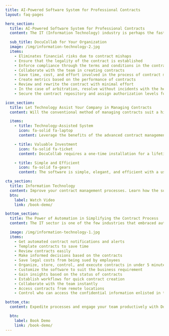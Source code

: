 ```yaml
---
title: AI-Powered Software System for Professional Contracts
layout: faq-pages

hero_section:
  title: AI-Powered Software System for Professional Contracts
  content: The IT (Information Technology) industry is perhaps the fastest-growing sector that combines and harnesses the expertise of the workforce with the robustness of the technology. The scope of activities in an IT firm is wide and varied, which requires contractual affirmation for a healthy and professional relationship. From employee contracts to software licensing, companies deal with a huge volume of contracts on a regular basis. DocuCollab aims to minimize the contractual workload and improve the precision of contractual terms with the assistance of the proprietary AI-Powered software system.

  sub_title: DocuCollab for Your Organization
  image: /img/information-technology-2.jpg
  items:
    - Eliminates financial risks due to contract mishaps
    - Ensure that the legality of the contract is established
    - Enforce compliance through the terms and conditions in the contract
    - Collaborate with the team in creating contracts
    - Save time, cost, and effort involved in the process of contract management
    - Create metrics based on the performance of contracts
    - Review and rewrite the contract with minimal effort
    - In the case of arbitration, resolve without incidents with the help of a well-managed contract repository
    - Secure the contract repository and assign authorization levels for maximum security.

icon_section:
  title: Let Technology Assist Your Company in Managing Contracts
  content: Will the conventional method of managing contracts suit a highly-agile organization that utilizes contemporary software to meet client requirements? Streamline your contract-related activities with the IT contract management software from DocuCollab to stay abreast of the technological leaps. DocuCollab offers a feasible solution in solving contractual challenges and helps companies to redefine their processes.

  items:
    - title: Technology-Assisted System
      icon: fa-solid fa-laptop
      content: Leverage the benefits of the advanced contract management technology in enhancing your performance

    - title: Valuable Investment
      icon: fa-solid fa-ticket
      content: DocuCollab requires a one-time installation for a lifetime of quality service.

    - title: Simple and Efficient
      icon: fa-solid fa-gears
      content: The software is simple, elegant, and efficient with a user-friendly interface

cta_section:
  title: Information Technology
  content: Improve your contract management processes. Learn how the software can be customized to suit the business nature of IT companies.
  btn:
    label: Watch Video
    link: /book-demo/

bottom_section:
  title: The Power of Automation in Simplifying the Contract Process
  content: The IT sector is one of the few industries that embraced automation in decomposing processes early on. DocuCollab’s contract management solution for IT departments is an agile platform, where the contract process can be automated with due monitoring. With DocuCollab, managing contracts is easier and more effective as compared to the conventional system. Choose IT service contract management software from DocuCollab for a superior-performing, robust contract system.

  image: /img/information-technology-1.jpg
  items:
    - Get automated contract notifications and alerts
    - Template contracts to save time
    - Review contracts easily
    - Make informed decisions based on the contracts
    - Save legal costs from being sued by employees
    - Organize, store, control, and execute contracts in under 5 minutes
    - Customize the software to suit the business requirement
    - Gain insights based on the status of contracts
    - Establish workflows for quick contract creation
    - Collaborate with the team instantly
    - Access contracts from remote locations
    - Control who can access the confidential information enlisted in the contracts

bottom_cta:
  content: Expedite processes and engage your team productively with DocuCollab. The software, with its ingenious features, has become a must-have product in the IT industry.

  btn:
    label: Book Demo
    link: /book-demo/
---
```


